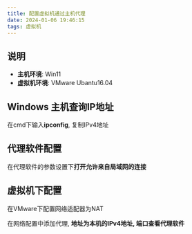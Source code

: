 ```yaml
---
title: 配置虚拟机通过主机代理
date: 2024-01-06 19:46:15
tags: 虚拟机
---
```


## 说明

- **主机环境**: Win11
- **虚拟机环境**: VMware Ubantu16.04

## Windows 主机查询IP地址

在cmd下输入**ipconfig**, 复制IPv4地址

## 代理软件配置

在代理软件的参数设置下**打开允许来自局域网的连接**

## 虚拟机下配置

在VMware下配置网络适配器为NAT

在网络配置中添加代理, **地址为本机的IPv4地址, 端口查看代理软件**

